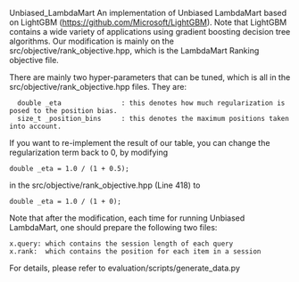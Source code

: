 Unbiased_LambdaMart An implementation of Unbiased LambdaMart based on LightGBM (https://github.com/Microsoft/LightGBM). Note that LightGBM contains a wide variety of applications using gradient boosting decision tree algorithms. Our modification is mainly on the src/objective/rank_objective.hpp, which is the LambdaMart Ranking objective file.

There are mainly two hyper-parameters that can be tuned, which is all in the src/objective/rank_objective.hpp files. They are:

```
  double _eta               : this denotes how much regularization is posed to the position bias.
  size_t _position_bins     : this denotes the maximum positions taken into account.
```

If you want to re-implement the result of our table, you can change the regularization term back to 0, by modifying 
```
double _eta = 1.0 / (1 + 0.5); 
```
in the src/objective/rank_objective.hpp (Line 418) to 
```
double _eta = 1.0 / (1 + 0); 
```

Note that after the modification, each time for running Unbiased LambdaMart, one should prepare the following two files:
```
x.query: which contains the session length of each query
x.rank:  which contains the position for each item in a session
```
For details, please refer to evaluation/scripts/generate_data.py
